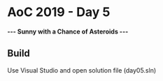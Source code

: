 # AoC 2019 - Day 5

**--- Sunny with a Chance of Asteroids ---**

## Build
Use Visual Studio and open solution file (day05.sln)